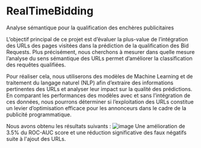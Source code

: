 # RealTimeBidding
Analyse sémantique pour la qualification des enchères publicitaires

L’objectif principal de ce projet est d’évaluer la plus-value de l’intégration des URLs
des pages visitées dans la prédiction de la qualification des Bid Requests. Plus
précisément, nous cherchons à mesurer dans quelle mesure l’analyse du sens
sémantique des URLs permet d’améliorer la classification des requêtes qualifiées.

Pour réaliser cela, nous utiliserons des modèles de Machine Learning et de
traitement du langage naturel (NLP) afin d’extraire des informations pertinentes des
URLs et analyser leur impact sur la qualité des prédictions. En comparant les
performances des modèles avec et sans l’intégration de ces données, nous pourrons
déterminer si l’exploitation des URLs constitue un levier d’optimisation efficace pour
les annonceurs dans le cadre de la publicité programmatique.

Nous avons obtenu les résultats suivants : 
![image](https://github.com/user-attachments/assets/c30f6cca-876b-475f-98bd-c8490406627e)
Une amélioration de 3.5% du ROC-AUC score et une réduction significative des faux négatifs suite à l'ajout des URLs.
